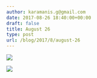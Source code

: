 ```yaml
---
author: karamanis.g@gmail.com
date: 2017-08-26 18:40:00+00:00
draft: false
title: August 26
type: post
url: /blog/2017/8/august-26
---
```




  
   ![](/images/2017-08-26-20178august-26/IMG_2153.jpg)

  

  
   ![](/images/2017-08-26-20178august-26/IMG_2154.jpg)

  


